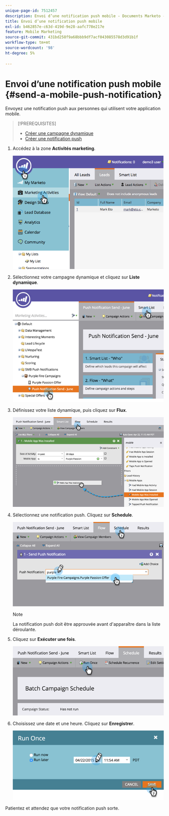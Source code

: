 ```yaml
---
unique-page-id: 7512457
description: Envoi d’une notification push mobile - Documents Marketo - Documentation du produit
title: Envoi d’une notification push mobile
exl-id: b462857e-c63d-419d-9e28-aafc778e217e
feature: Mobile Marketing
source-git-commit: 431bd258f9a68bbb9df7acf043085578d3d91b1f
workflow-type: tm+mt
source-wordcount: '98'
ht-degree: 5%

---
```


# Envoi d’une notification push mobile {#send-a-mobile-push-notification}

Envoyez une notification push aux personnes qui utilisent votre application mobile.

>[!PREREQUISITES]
>
>* [Créer une campagne dynamique](/help/marketo/product-docs/core-marketo-concepts/smart-campaigns/creating-a-smart-campaign/create-a-new-smart-campaign.md)
>* [Créer une notification push](/help/marketo/product-docs/mobile-marketing/push-notifications/create-a-push-notification.md)

1. Accédez à la zone **Activités marketing**.

   ![](assets/image2015-4-22-18-3a31-3a54.png)

1. Sélectionnez votre campagne dynamique et cliquez sur **Liste dynamique**.

   ![](assets/image2015-4-23-17-3a57-3a46.png)

1. Définissez votre liste dynamique, puis cliquez sur **Flux**.

   ![](assets/image2015-4-22-18-3a33-3a13.png)

1. Sélectionnez une notification push. Cliquez sur **Schedule**.

   ![](assets/image2015-4-22-18-3a33-3a38.png)

   >[!NOTE]
   >
   >La notification push doit être approuvée avant d&#39;apparaître dans la liste déroulante.

1. Cliquez sur **Exécuter une fois**.

   ![](assets/image2015-4-23-18-3a0-3a54.png)

1. Choisissez une date et une heure. Cliquez sur **Enregistrer**.

   ![](assets/image2015-4-23-18-3a1-3a33.png)

Patientez et attendez que votre notification push sorte.
